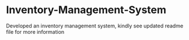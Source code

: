 # Inventory-Management-System
Developed an inventory management system, kindly see updated readme file for more information
